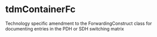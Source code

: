 # tdmContainerFc
Technology specific amendment to the ForwardingConstruct class for documenting entries in the PDH or SDH switching matrix
